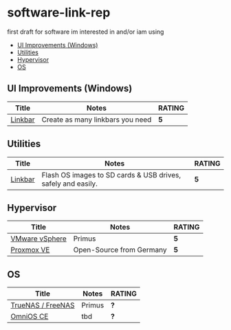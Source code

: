 # software-link-rep
first draft for software im interested in and/or iam using

- [UI Improvements (Windows)](#UI-Improvements-(Windows))
- [Utilities](#Utilities)
- [Hypervisor](#Hypervisor)
- [OS](#OS)



## UI Improvements (Windows)

| Title                                                      | Notes                            |  RATING |
| ---------------------------------------------------------- | -----                            | ------- | 
| [Linkbar](https://sourceforge.net/projects/linkbar/)       | Create as many linkbars you need |  **5**  |

## Utilities

| Title                                                      | Notes                                                        |  RATING |
| ---------------------------------------------------------- | -----                                                        | ------- | 
| [Linkbar](https://www.balena.io/etcher/)                   | Flash OS images to SD cards & USB drives, safely and easily. |  **5**  |

## Hypervisor

| Title                                                      | Notes                                                        |  RATING |
| ---------------------------------------------------------- | -----                                                        | ------- | 
| [VMware vSphere](https://my.vmware.com/de/web/vmware/evalcenter?p=vsphere-eval-7/)                   | Primus |  **5**  |
| [Proxmox VE](https://www.proxmox.com/de/proxmox-ve)                   | Open-Source from Germany |  **5**  |


## OS

| Title                                                      | Notes                                                        |  RATING |
| ---------------------------------------------------------- | -----                                                        | ------- | 
| [TrueNAS / FreeNAS](https://www.truenas.com/freenas/)                   | Primus |  **?**  |
| [OmniOS CE](https://omnios.org/)                                        | tbd |  **?**  |



